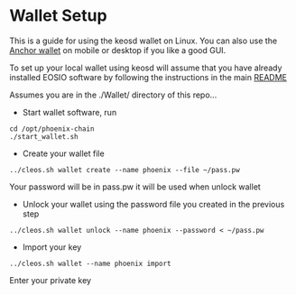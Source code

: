 # Wallet Setup

This is a guide for using the keosd wallet on Linux. You can also use the [Anchor wallet](https://greymass.com/en/anchor/) on mobile or desktop if you like a good GUI.

To set up your local wallet using keosd will assume that you have already installed EOSIO software by following the instructions in the main [README](../README.md)


Assumes you are in the ./Wallet/ directory of this repo... 

- Start wallet software, run  
```
cd /opt/phoenix-chain
./start_wallet.sh  
```

- Create your wallet file  
```
../cleos.sh wallet create --name phoenix --file ~/pass.pw
```
Your password will be in pass.pw it will be used when unlock wallet  


- Unlock your wallet using the password file you created in the previous step
```
../cleos.sh wallet unlock --name phoenix --password < ~/pass.pw
```


- Import your key  
```
../cleos.sh wallet --name phoenix import
```
Enter your private key  
